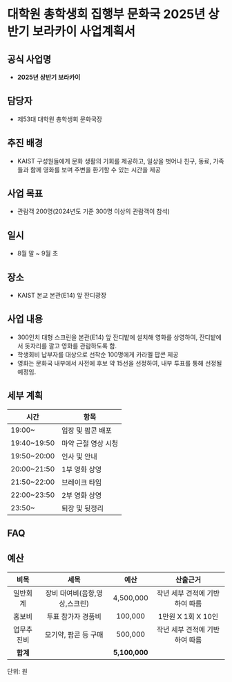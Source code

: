 # 대학원 총학생회 집행부 문화국 2025년 상반기 보라카이 사업계획서

## 공식 사업명
-	**2025년 상반기 보라카이**

## 담당자
-	제53대 대학원 총학생회 문화국장

## 추진 배경
-	KAIST 구성원들에게 문화 생활의 기회를 제공하고, 일상을 벗어나 친구, 동료, 가족들과 함께 영화를 보며 주변을 환기할 수 있는 시간을 제공

## 사업 목표
-	관람객 200명(2024년도 기준 300명 이상의 관람객이 참석)

## 일시
- 8월 말 ~ 9월 초

## 장소
- KAIST 본교 본관(E14) 앞 잔디광장

## 사업 내용
-	300인치 대형 스크린을 본관(E14) 앞 잔디밭에 설치해 영화를 상영하여, 잔디밭에서 돗자리를 깔고 영화를 관람하도록 함.
-	학생회비 납부자를 대상으로 선착순 100명에게 카라멜 팝콘 제공
-	영화는 문화국 내부에서 사전에 후보 약 15선을 선정하여, 내부 투표를 통해 선정될 예정임.

## 세부 계획
|**시간**|**항목**|
|--|--|
|19:00~|	입장 및 팝콘 배포|
|19:40~19:50|	마약 근절 영상 시청|
|19:50~20:00|	인사 및 안내|
|20:00~21:50|	1부 영화 상영|
|21:50~22:00|	브레이크 타임|
|22:00~23:50|	2부 영화 상영|
|23:50~|	퇴장 및 뒷정리|

## FAQ

## 예산

|  **비목** |   **세목**   | **예산** | **산출근거** |
|:----------:|:------------:|:--------:|:--------:|
|일반회계|장비 대여비(음향,영상,스크린) | 4,500,000 | 작년 세부 견적에 기반하여 따름 |
|홍보비|투표 참가자 경품비 | 100,000 | 1만원 X 1회 X 10인 |
|업무추진비|모기약, 팝콘 등 구매 | 500,000 | 작년 세부 견적에 기반하여 따름 |
|  **합계**  |              | **5,100,000**|  |

단위: 원

